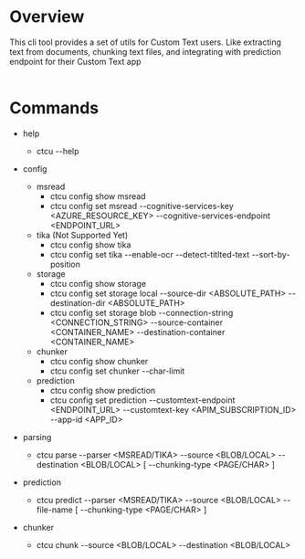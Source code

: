 # Overview

This cli tool provides a set of utils for Custom Text users.
Like extracting text from documents, chunking text files, and integrating with prediction endpoint for their Custom Text app
<br/><br/>



# Commands
<!-- commands -->
- help
    - ctcu --help

- config
    - msread
        - ctcu config show msread
        - ctcu config set msread --cognitive-services-key <AZURE_RESOURCE_KEY> --cognitive-services-endpoint <ENDPOINT_URL>
    - tika (Not Supported Yet)
        - ctcu config show tika
        - ctcu config set tika --enable-ocr <BOOLEAN> --detect-titlted-text <BOOLEAN> --sort-by-position <BOOLEAN>
    - storage
        - ctcu config show storage
        - ctcu config set storage local --source-dir <ABSOLUTE_PATH> --destination-dir <ABSOLUTE_PATH> 
        - ctcu config set storage blob --connection-string <CONNECTION_STRING> --source-container <CONTAINER_NAME> --destination-container <CONTAINER_NAME> 
    - chunker
        - ctcu config show chunker
        - ctcu config set chunker --char-limit <NUMBER>
    - prediction
        - ctcu config show prediction
        - ctcu config set prediction --customtext-endpoint <ENDPOINT_URL> --customtext-key <APIM_SUBSCRIPTION_ID> --app-id <APP_ID>

- parsing
    - ctcu parse --parser <MSREAD/TIKA> --source <BLOB/LOCAL> --destination <BLOB/LOCAL> [ --chunking-type <PAGE/CHAR> ]

- prediction
    - ctcu predict --parser <MSREAD/TIKA> --source <BLOB/LOCAL> --file-name <FILENAME> [ --chunking-type <PAGE/CHAR> ]

- chunker
    - ctcu chunk --source <BLOB/LOCAL> --destination <BLOB/LOCAL>
